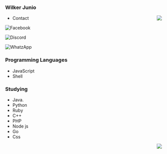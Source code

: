 ### Wilker Junio
<!--
**Moderno858/Moderno858** is a ✨ _special_ ✨ repository because its `README.md` (this file) appears on your GitHub profile.

Here are some ideas to get you started:

- 🔭 I’m currently working on ...
- 🌱 I’m currently learning ...
- 👯 I’m looking to collaborate on ...
- 🤔 I’m looking for help with ...
- 💬 Ask me about ...
- 📫 How to reach me: ...
- 😄 Pronouns: ...
- ⚡ Fun fact: ...
-->
<img align="right" src="https://images-ext-2.discordapp.net/external/wlAudzOrqQ09hTU5vSxs0_dAM58mX1ywNXFBpKEpO1g/%3Fsize%3D2048/https/cdn.discordapp.com/avatars/692024144589750372/31f4803d6ba0bb53951e986f5ca210b5.png" />


- Contact 

![Facebook](https://img.shields.io/badge/Feceboook-Wilker%20Junio-blue)

![Discord](https://img.shields.io/badge/Discord-Wilker%230292-black)

![WhatzApp](https://img.shields.io/badge/WhatsApp-%2B55%2061%20995809899-green)


### Programming Languages

- JavaScript
- Shell

### Studying

- Java.
- Python
- Ruby 
- C++
- PHP
- Node js
- Go
- Css


<img align="right" src="https://github-readme-stats.vercel.app/api?username=Moderno858&show_icons=true" />

   
   


